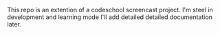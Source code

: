 This repo is an extention of a codeschool screencast project. I'm steel in development and learning mode I'll add detailed detailed documentation later. 
